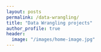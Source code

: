 ```yaml
---
layout: posts
permalink: /data-wrangling/
title: "Data Wrangling projects"
author_profile: true
header:
  image: "/images/home-image.jpg"
---
```




